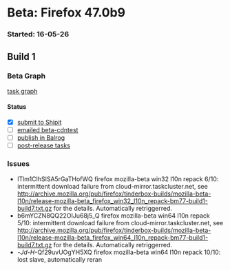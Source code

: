 # Beta: Firefox 47.0b9

### Started: 16-05-26

## Build 1

### Beta Graph
[task graph](https://tools.taskcluster.net/task-group-inspector/#FISk6eekTs62ivvHJIOB4A)


#### Status
- [x] [submit to Shipit](https://wiki.mozilla.org/Release:Release_Automation_on_Mercurial:Starting_a_Release#Submit_to_Ship_It)
- [ ] [emailed beta-cdntest](../how-tos/relpro.md#1-email-drivers-re-release-live-on-cdntest-channel)
- [ ] [publish in Balrog](../how-tos/relpro.md#3-publish-in-balrog)
- [ ] [post-release tasks](../how-tos/relpro.md#4-post-release-step)

### Issues
- lTlm1CIhSlSA5rGaTHofWQ firefox mozilla-beta win32 l10n repack 6/10: intermittent download failure from cloud-mirror.taskcluster.net, see http://archive.mozilla.org/pub/firefox/tinderbox-builds/mozilla-beta-l10n/release-mozilla-beta_firefox_win32_l10n_repack-bm77-build1-build7.txt.gz for the details. Automatically retriggerred.
- b6mYCZN8QQ22OIJu68j5_Q firefox mozilla-beta win64 l10n repack 5/10: intermittent download failure from cloud-mirror.taskcluster.net, see http://archive.mozilla.org/pub/firefox/tinderbox-builds/mozilla-beta-l10n/release-mozilla-beta_firefox_win64_l10n_repack-bm77-build1-build7.txt.gz for the details. Automatically retriggerred.
- -_Jd-H_-Qf29uvUOgYH5XQ firefox mozilla-beta win64 l10n repack 10/10: lost slave, automatically reran


